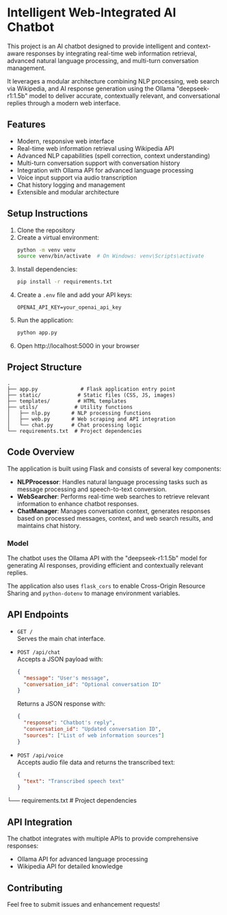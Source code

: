# Intelligent Web-Integrated AI Chatbot

This project is an AI chatbot designed to provide intelligent and context-aware responses by integrating real-time web information retrieval, advanced natural language processing, and multi-turn conversation management.

It leverages a modular architecture combining NLP processing, web search via Wikipedia, and AI response generation using the Ollama "deepseek-r1:1.5b" model to deliver accurate, contextually relevant, and conversational replies through a modern web interface.

## Features

- Modern, responsive web interface
- Real-time web information retrieval using Wikipedia API
- Advanced NLP capabilities (spell correction, context understanding)
- Multi-turn conversation support with conversation history
- Integration with Ollama API for advanced language processing
- Voice input support via audio transcription
- Chat history logging and management
- Extensible and modular architecture

## Setup Instructions

1. Clone the repository
2. Create a virtual environment:
   ```bash
   python -m venv venv
   source venv/bin/activate  # On Windows: venv\Scripts\activate
   ```
3. Install dependencies:
   ```bash
   pip install -r requirements.txt
   ```
4. Create a `.env` file and add your API keys:
   ```
   OPENAI_API_KEY=your_openai_api_key
   ```
5. Run the application:
   ```bash
   python app.py
   ```
6. Open http://localhost:5000 in your browser

## Project Structure

```
.
├── app.py              # Flask application entry point
├── static/            # Static files (CSS, JS, images)
├── templates/         # HTML templates
├── utils/            # Utility functions
│   ├── nlp.py       # NLP processing functions
│   ├── web.py       # Web scraping and API integration
│   └── chat.py      # Chat processing logic
└── requirements.txt  # Project dependencies
```

## Code Overview

The application is built using Flask and consists of several key components:

- **NLPProcessor**: Handles natural language processing tasks such as message processing and speech-to-text conversion.
- **WebSearcher**: Performs real-time web searches to retrieve relevant information to enhance chatbot responses.
- **ChatManager**: Manages conversation context, generates responses based on processed messages, context, and web search results, and maintains chat history.

### Model

The chatbot uses the Ollama API with the "deepseek-r1:1.5b" model for generating AI responses, providing efficient and contextually relevant replies.

The application also uses `flask_cors` to enable Cross-Origin Resource Sharing and `python-dotenv` to manage environment variables.

## API Endpoints

- `GET /`  
  Serves the main chat interface.

- `POST /api/chat`  
  Accepts a JSON payload with:
  ```json
  {
    "message": "User's message",
    "conversation_id": "Optional conversation ID"
  }
  ```
  Returns a JSON response with:
  ```json
  {
    "response": "Chatbot's reply",
    "conversation_id": "Updated conversation ID",
    "sources": ["List of web information sources"]
  }
  ```

- `POST /api/voice`  
  Accepts audio file data and returns the transcribed text:
  ```json
  {
    "text": "Transcribed speech text"
  }
  ```

└── requirements.txt  # Project dependencies

## API Integration

The chatbot integrates with multiple APIs to provide comprehensive responses:
- Ollama API for advanced language processing
- Wikipedia API for detailed knowledge

## Contributing

Feel free to submit issues and enhancement requests! 